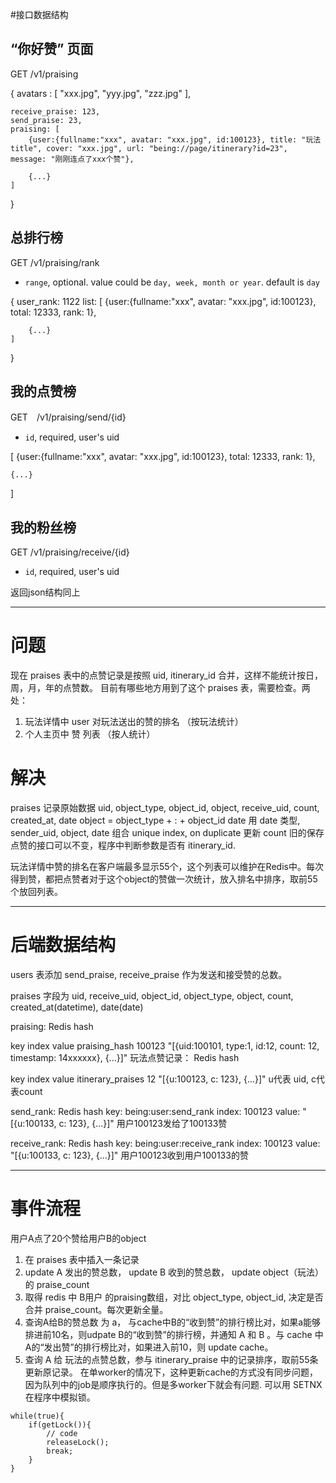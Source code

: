 #接口数据结构

## “你好赞” 页面

GET /v1/praising

{
	avatars : [
		"xxx.jpg", "yyy.jpg", "zzz.jpg"
	], 

	receive_praise: 123,
	send_praise: 23,
	praising: [
		{user:{fullname:"xxx", avatar: "xxx.jpg", id:100123}, title: "玩法title", cover: "xxx.jpg", url: "being://page/itinerary?id=23", message: "刚刚连点了xxx个赞"}, 
		
		{...}
	]
}


## 总排行榜

GET /v1/praising/rank

- `range`, optional. value could be `day, week, month or year`. default is `day` 

{
	user_rank: 1122
	list: [
		{user:{fullname:"xxx", avatar: "xxx.jpg", id:100123}, total: 12333, rank: 1},

		{...}
	]
}

## 我的点赞榜

GET　/v1/praising/send/{id}

- `id`, required, user's uid

[
	{user:{fullname:"xxx", avatar: "xxx.jpg", id:100123}, total: 12333, rank: 1},

	{...}
]

## 我的粉丝榜

GET /v1/praising/receive/{id}

- `id`, required, user's uid

返回json结构同上




---
# 问题

现在 praises 表中的点赞记录是按照 uid, itinerary_id 合并，这样不能统计按日，周，月，年的点赞数。
目前有哪些地方用到了这个 praises 表，需要检查。两处：
1. 玩法详情中 user 对玩法送出的赞的排名 （按玩法统计）
2. 个人主页中 赞 列表 （按人统计）

# 解决

praises 记录原始数据 uid, object_type, object_id, object, receive_uid, count, created_at, date
object = object_type + : + object_id
date 用 date 类型,
sender_uid, object, date 组合 unique index, on duplicate 更新 count
旧的保存点赞的接口可以不变，程序中判断参数是否有 itinerary_id.

玩法详情中赞的排名在客户端最多显示55个，这个列表可以维护在Redis中。每次得到赞，都把点赞者对于这个object的赞做一次统计，放入排名中排序，取前55个放回列表。


---
# 后端数据结构

users 表添加 send_praise, receive_praise 作为发送和接受赞的总数。

praises 字段为 uid, receive_uid, object_id, object_type, object, count, created_at(datetime), date(date)

praising: Redis hash

key            index   value
praising_hash  100123  "[{uid:100101, type:1, id:12, count: 12, timestamp: 14xxxxxx}, {...}]"
玩法点赞记录： Redis hash

key                index  value
itinerary_praises  12     "[{u:100123, c: 123}, {...}]"
u代表 uid, c代表count

send_rank: Redis hash
key: being:user:send_rank
index: 100123
value: "[{u:100133, c: 123}, {...}]"
用户100123发给了100133赞

receive_rank: Redis hash
key: being:user:receive_rank
index: 100123
value: "[{u:100133, c: 123}, {...}]"
用户100123收到用户100133的赞


---
# 事件流程

用户A点了20个赞给用户B的object

1. 在 praises 表中插入一条记录
2. update A 发出的赞总数， update B 收到的赞总数， update object（玩法）的 praise_count
3. 取得 redis 中 B用户 的praising数组，对比 object_type, object_id, 决定是否合并 praise_count。每次更新全量。
4. 查询A给B的赞总数 为 a， 与cache中B的“收到赞”的排行榜比对，如果a能够排进前10名，则udpate B的“收到赞”的排行榜，并通知 A 和 B 。与 cache 中 A的“发出赞”的排行榜比对，如果进入前10，则 update cache。
5. 查询 A 给 玩法的点赞总数，参与 itinerary_praise 中的记录排序，取前55条更新原记录。
在单worker的情况下，这种更新cache的方式没有同步问题，因为队列中的job是顺序执行的。但是多worker下就会有问题. 可以用 SETNX 在程序中模拟锁。

```
while(true){
	if(getLock()){
		// code
		releaseLock();
		break;
	}
}
```
